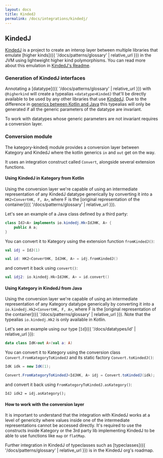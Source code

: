 ```yaml
---
layout: docs
title: KindedJ
permalink: /docs/integrations/kindedj/
---
```


## KindedJ

[KindedJ](https://github.com/KindedJ/KindedJ/) is a project to create an interop layer between multiple libraries that emulate [higher kinds]({{ '/docs/patterns/glossary' | relative_url }}) in the JVM
using lightweight higher kind polymorphisms. You can read more about this emulation in [KindedJ's Readme](https://github.com/KindedJ/KindedJ/blob/master/README.md).

### Generation of KindedJ interfaces

Annotating a [datatype]({{ '/docs/patterns/glossary' | relative_url }}) with `@higherkind` will create a typealias `<datatype>KindedJ` that'll be directly available to be used by any other libraries that use [KindedJ](https://github.com/KindedJ/KindedJ/).
Due to the difference in [generics between Kotlin and Java](https://kotlinlang.org/docs/reference/generics.html) this typealias will only be generated if all the generic parameters of the datatype are invariant.

To work with datatypes whose generic parameters are not invariant requires a conversion layer.

### Conversion module

The kategory-kindedj module provides a conversion layer between Kategory and KindedJ where the kotlin generics `in` and `out` get on the way.

It uses an integration construct called `Convert`, alongside several extension functions.

#### Using KindedJ in Kategory from Kotlin

Using the conversion layer we're capable of using an intermediate representation of any KindedJ datatype generically by converting it into a `HK2<ConvertHK, F, A>`,
where F is the [original representation of the container]({{ '/docs/patterns/glossary' | relative_url }}).

Let's see an example of a Java class defined by a third party:

```java
class IdJ<A> implements io.kindedj.Hk<IdJHK, A> {
    public A a;
}
```

You can convert it to Kategory using the extension function `fromKindedJ()`:

```kotlin
val idj = IdJ(1)

val id: HK2<ConvertHK, IdJHK, A> = idj.fromKindedJ()
```

and convert it back using `convert()`:

```kotlin
val idj2: io.kindedj.Hk<IdJHK, A> = id.convert()
```

#### Using Kategory in KindedJ from Java

Using the conversion layer we're capable of using an intermediate representation of any Kategory datatype generically by converting it into a `io.kindedj.Hk2<ConvertHK, F, A>`,
where F is the [original representation of the container]({{ '/docs/patterns/glossary' | relative_url }}). Note that the typealias `io.kindedj.Hk2` is only available in Kotlin.

Let's see an example using our type [`Id`]({{ '/docs/datatypes/id' | relative_url }}):

```kotlin
data class IdK<out A>(val a: A)
```

You can convert it to Kategory using the conversion class `Convert.FromKategoryToKindedJ` and its static factory `Convert.toKindedJ()`:

```java
IdK idk = new IdK(1);

Convert.FromKategoryToKindedJ<IdJHK, A> idj = Convert.toKindedJ(idk);
```

and convert it back using `FromKategoryToKindedJ.asKategory()`:

```
IdJ idk2 = idj.asKategory();
```

#### How to work with the conversion layer

It is important to understand that the integration with KindedJ works at a level of genericity where values inside one of the intermediate representations cannot be accessed directly.
It's required to use the constructs inside Kategory or the 3rd party lib implementing KindedJ to be able to use functions like `map` or `flatMap`.

Further integration in KindedJ of typeclasses such as [typeclasses]({{ '/docs/patterns/glossary' | relative_url }}) is in the KindedJ org's roadmap.
